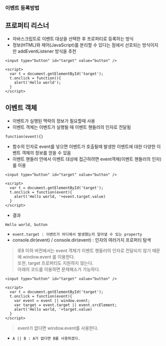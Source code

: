 ### 이벤트 등록방법
## 프로퍼티 리스너
- 자바스크립트로 이벤트 대상을 선택한 후 프로퍼티로 등록하는 방식
- 정보(HTML)와 제어(JavaScript)를 분리할 수 있다는 점에서 선호되는 방식이지만 addEventListener 방식을 추천

```
<input type="button" id="target" value="button" />

<script>
  var t = document.getElementById('target');
  t.onclick = function(){
    alert('Hello world');
  }
</script>
```


## 이벤트 객체
- 이벤트가 실행된 맥락의 정보가 필요할때 사용
- 이벤트 객체는 이벤트가 실행될 때 이벤트 핸들러의 인자로 전달됨
```
function(event){}
```
- 함수의 인자로 event를 넣으면 이벤트가 호출될때 발생한 이벤트에 대한 다양한 이벤트 객체의 정보를 얻을 수 있음
- 이벤트 핸들러 안에서 이벤트 대상에 접근하려면 event객체(이벤트 핸들러의 인자)를 이용

```
<input type="button" id="target" value="button" />

<script>
  var t = document.getElementById('target');
  t.onclick = function(event){
    alert('Hello world, '+event.target.value)
  }
</script>
```
- 결과
```
Hello world, button
```
- `event.target : 이벤트가 어디에서 발생했는지 알아낼 수 있는 property`
- console.dir(event) \/ console.dir(event) : 인자의 여러가지 프로퍼티 탐색

> IE8 이하 버전에서는 event 객체가 이벤트 핸들러의 인자로 전달되지 않기 때문에 window.event 를 이용한다.<br/>또한, target 프로퍼티도 지원하지 않는다.<br/>아래의 코드를 이용하면 문제해소가 가능하다.

```
<input type="button" id="target" value="button" />

<script>
  var t = document.getElementById('target');
  t.onclick = function(event){
    var event = event || window.event;
    var target = event.target || event.srcElement;
    alert('Hello world, '+target.value)
  }
</script>
```
> event가 없다면 window.event를 사용한다.

- `A || B : A가 없다면 B를 사용하겠다.`
